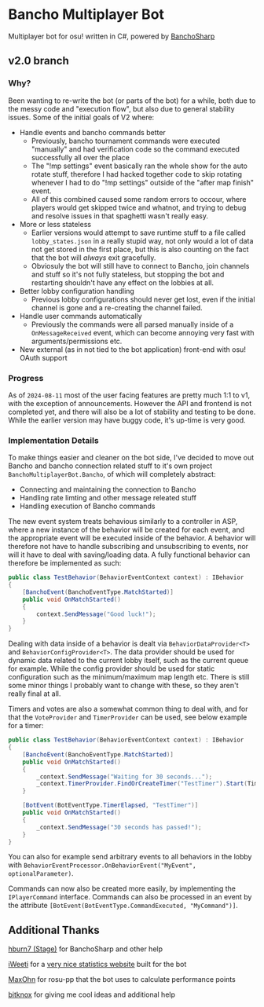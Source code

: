 # Bancho Multiplayer Bot

Multiplayer bot for osu! written in C#, powered by [BanchoSharp](https://github.com/hburn7/BanchoSharp)

## v2.0 branch

### Why?

Been wanting to re-write the bot (or parts of the bot) for a while, both due to the messy code and "execution flow", but also due to general stability issues. Some of the initial goals of V2 where:
* Handle events and bancho commands better
  * Previously, bancho tournament commands were executed "manually" and had verification code so the command executed successfully all over the place
  * The "!mp settings" event basically ran the whole show for the auto rotate stuff, therefore I had hacked together code to skip rotating whenever I had to do "!mp settings" outside of the "after map finish" event.
  * All of this combined caused some random errors to occour, where players would get skipped twice and whatnot, and trying to debug and resolve issues in that spaghetti wasn't really easy.
* More or less stateless
  * Earlier versions would attempt to save runtime stuff to a file called `lobby_states.json` in a really stupid way, not only would a lot of data not get stored in the first place, but this is also counting on the fact that the bot will *always* exit gracefully.
  * Obviosuly the bot will still have to connect to Bancho, join channels and stuff so it's not fully stateless, but stopping the bot and restarting shouldn't have any effect on the lobbies at all.
* Better lobby configuration handling
  * Previous lobby configurations should never get lost, even if the initial channel is gone and a re-creating the channel failed.
* Handle user commands automatically
  * Previously the commands were all parsed manually inside of a `OnMessageReceived` event, which can become annoying very fast with arguments/permissions etc.
* New external (as in not tied to the bot application) front-end with osu! OAuth support
 
### Progress

As of `2024-08-11` most of the user facing features are pretty much 1:1 to v1, with the exception of announcements. However the API and frontend is not completed yet, and there will also be a lot of stability and testing to be done. While the earlier version may have buggy code, it's up-time is very good. 

### Implementation Details

To make things easier and cleaner on the bot side, I've decided to move out Bancho and bancho connection related stuff to it's own project `BanchoMultiplayerBot.Bancho`, of which will completely abstract:
* Connecting and maintaining the connection to Bancho
* Handling rate limting and other message releated stuff
* Handling execution of Bancho commands

The new event system treats behavious similarly to a controller in ASP, where a new instance of the behavior will be created for each event, and the appropriate event will be executed inside of the behavior. A behavior will therefore not have to handle subscribing and unsubscribing to events, nor will it have to deal with saving/loading data. A fully functional behavior can therefore be implemented as such:
```cs
public class TestBehavior(BehaviorEventContext context) : IBehavior
{
    [BanchoEvent(BanchoEventType.MatchStarted)]
    public void OnMatchStarted()
    {
        context.SendMessage("Good luck!");
    }
}
```

Dealing with data inside of a behavior is dealt via `BehaviorDataProvider<T>` and `BehaviorConfigProvider<T>`. The data provider should be used for dynamic data related to the current lobby itself, such as the current queue for example. While the config provider should be used for static configuration such as the minimum/maximum map length etc. There is still some minor things I probably want to change with these, so they aren't really final at all. 

Timers and votes are also a somewhat common thing to deal with, and for that the `VoteProvider` and `TimerProvider` can be used, see below example for a timer:
```cs
public class TestBehavior(BehaviorEventContext context) : IBehavior
{
    [BanchoEvent(BanchoEventType.MatchStarted)]
    public void OnMatchStarted()
    {
        _context.SendMessage("Waiting for 30 seconds...");
        _context.TimerProvider.FindOrCreateTimer("TestTimer").Start(TimeSpan.FromSeconds(30));
    }

    [BotEvent(BotEventType.TimerElapsed, "TestTimer")]
    public void OnMatchStarted()
    {
        _context.SendMessage("30 seconds has passed!");
    }
}
```

You can also for example send arbitrary events to all behaviors in the lobby with `BehaviorEventProcessor.OnBehaviorEvent("MyEvent", optionalParameter)`.

Commands can now also be created more easily, by implementing the `IPlayerCommand` interface. Commands can also be processed in an event by the attribute `[BotEvent(BotEventType.CommandExecuted, "MyCommand")]`.

## Additional Thanks
[hburn7 (Stage)](https://github.com/hburn7) for BanchoSharp and other help

[iWeeti](https://github.com/iWeeti) for a [very nice statistics website](https://github.com/iWeeti/weetisoft-osu) built for the bot

[MaxOhn](https://github.com/MaxOhn) for rosu-pp that the bot uses to calculate performance points

[bitknox](https://github.com/bitknox) for giving me cool ideas and additional help

